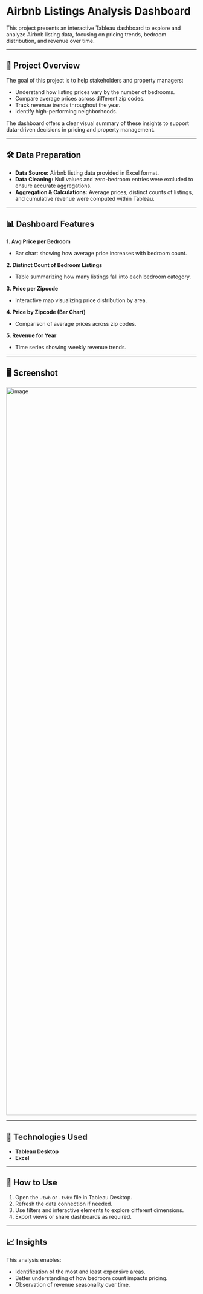 # Airbnb Listings Analysis Dashboard

This project presents an interactive Tableau dashboard to explore and analyze Airbnb listing data, focusing on pricing trends, bedroom distribution, and revenue over time.

---

## 🎯 Project Overview

The goal of this project is to help stakeholders and property managers:

- Understand how listing prices vary by the number of bedrooms.
- Compare average prices across different zip codes.
- Track revenue trends throughout the year.
- Identify high-performing neighborhoods.

The dashboard offers a clear visual summary of these insights to support data-driven decisions in pricing and property management.

---

## 🛠️ Data Preparation

- **Data Source:** Airbnb listing data provided in Excel format.
- **Data Cleaning:** Null values and zero-bedroom entries were excluded to ensure accurate aggregations.
- **Aggregation & Calculations:** Average prices, distinct counts of listings, and cumulative revenue were computed within Tableau.

---

## 📊 Dashboard Features

**1. Avg Price per Bedroom**
- Bar chart showing how average price increases with bedroom count.

**2. Distinct Count of Bedroom Listings**
- Table summarizing how many listings fall into each bedroom category.

**3. Price per Zipcode**
- Interactive map visualizing price distribution by area.

**4. Price by Zipcode (Bar Chart)**
- Comparison of average prices across zip codes.

**5. Revenue for Year**
- Time series showing weekly revenue trends.

---

## 🖥️ Screenshot

<img width="1920" alt="image" src="https://github.com/user-attachments/assets/7c8dceea-8e73-4c6e-b366-a8f3ebd9b353" />

---

## 🧰 Technologies Used

- **Tableau Desktop**
- **Excel**

---

## 🚀 How to Use

1. Open the `.twb` or `.twbx` file in Tableau Desktop.
2. Refresh the data connection if needed.
3. Use filters and interactive elements to explore different dimensions.
4. Export views or share dashboards as required.

---

## 📈 Insights

This analysis enables:
- Identification of the most and least expensive areas.
- Better understanding of how bedroom count impacts pricing.
- Observation of revenue seasonality over time.
